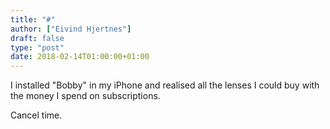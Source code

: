 ```yaml
---
title: "#"
author: ["Eivind Hjertnes"]
draft: false
type: "post"
date: 2018-02-14T01:00:00+01:00
---
```


I installed "Bobby" in my iPhone and realised all the lenses I could buy
with the money I spend on subscriptions.

Cancel time.
